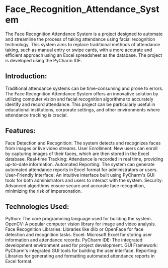 # Face_Recognition_Attendance_System

The Face Recognition Attendance System is a project designed to automate and streamline the process of taking attendance using facial recognition technology. This system aims to replace traditional methods of attendance taking, such as manual entry or swipe cards, with a more accurate and efficient approach using an Excel spreadsheet as the database. The project is developed using the PyCharm IDE.

## Introduction:
Traditional attendance systems can be time-consuming and prone to errors. The Face Recognition Attendance System offers an innovative solution by utilizing computer vision and facial recognition algorithms to accurately identify and record attendance. This project can be particularly useful in educational institutions, corporate settings, and other environments where attendance tracking is crucial.

## Features:
Face Detection and Recognition: The system detects and recognizes faces from images or live video streams.
User Enrollment: New users can enroll by capturing images of their faces, which are then stored in the Excel database.
Real-time Tracking: Attendance is recorded in real time, providing up-to-date information.
Automated Reporting: The system can generate automated attendance reports in Excel format for administrators or users.
User-Friendly Interface: An intuitive interface built using PyCharm's GUI tools for both administrators and users to interact with the system.
Security: Advanced algorithms ensure secure and accurate face recognition, minimizing the risk of impersonation.

## Technologies Used:
Python: The core programming language used for building the system.
OpenCV: A popular computer vision library for image and video analysis.
Face Recognition Libraries: Libraries like dlib or OpenFace for face detection and recognition tasks.
Excel: Microsoft Excel for storing user information and attendance records.
PyCharm IDE: The integrated development environment used for project development.
GUI Framework: PyCharm's integrated GUI tools for building the user interface.
Reporting: Libraries for generating and formatting automated attendance reports in Excel format.

